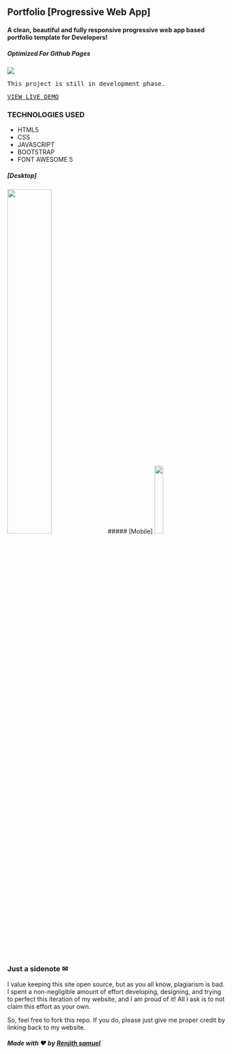 
## Portfolio [Progressive Web App]
#### A clean, beautiful and fully responsive progressive web app based portfolio template for Developers! 
##### Optimized For Github Pages

<img src="https://drive.google.com/file/d/1kVb606_5SOgSKwxZ0laeebADKSjVgCCK/view?usp=sharing">

<pre>This project is still in development phase.</pre>
<pre><a href="https://github.com/renjithsamuel/MyPortfolio">VIEW LIVE DEMO</a></pre>

### TECHNOLOGIES USED
* HTML5
* CSS
* JAVASCRIPT
* BOOTSTRAP
* FONT AWESOME 5

##### [Desktop]
<img src="https://drive.google.com/file/d/1kVb606_5SOgSKwxZ0laeebADKSjVgCCK/view?usp=sharing" width="45%">
##### [Mobile]
<img src="https://drive.google.com/file/d/1Mj8w4DeKDG7q06X7cWydQWGRnwuJQ-7c/view?usp=sharing" width="20%">

### Just a sidenote ✉
I value keeping this site open source, but as you all know, plagiarism is bad. I spent a non-negligible amount of effort developing, designing, and trying to perfect this iteration of my website, and I am proud of it! All I ask is to not claim this effort as your own.

So, feel free to fork this repo. If you do, please just give me proper credit by linking back to my website.

##### Made with ❤ by <a href="https://github.com/renjithsamuel">Renjith samuel</a>



